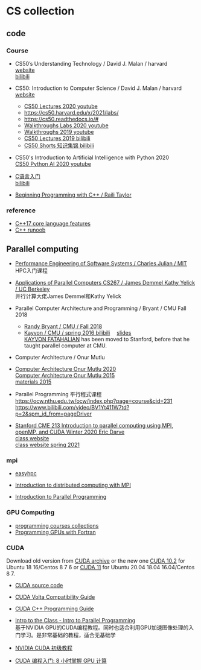 # CS collection



## code

### Course

- CS50’s Understanding Technology / David J. Malan / harvard  
  [website](https://cs50.harvard.edu/technology/2017/)  
  [bilibili](https://www.bilibili.com/video/av89360931/)  

- CS50: Introduction to Computer Science / David J. Malan / harvard  
  [website](https://cs50.harvard.edu/x/2021/)  
  - [CS50 Lectures 2020 youtube](https://www.youtube.com/playlist?list=PLhQjrBD2T382_R182iC2gNZI9HzWFMC_8)
  - https://cs50.harvard.edu/x/2021/labs/  
  - https://cs50.readthedocs.io/#  
  - [Walkthroughs Labs 2020 youtube](https://www.youtube.com/playlist?list=PLhQjrBD2T381esVAkHfAGPA5JpK6_sELg)  
  - [Walkthroughs 2019 youtube](https://www.youtube.com/playlist?list=PLhQjrBD2T381AUFv2ZbwN9wM0pkNy-uHa)  
  - [CS50 Lectures 2019 bilibili](https://www.bilibili.com/video/BV1DA411Y7jk)  
  - [CS50 Shorts 知识集锦 bilibili](https://www.bilibili.com/video/BV1rz4y1Z7XT)  

- CS50's Introduction to Artificial Intelligence with Python 2020  
  [CS50 Python AI 2020 youtube](https://www.youtube.com/playlist?list=PLhQjrBD2T382Nz7z1AEXmioc27axa19Kv)

- [C语言入门](https://www.youtube.com/playlist?list=PLY_qIufNHc293YnIjVeEwNDuqGo8y2Emx)   
  [bilibili](https://www.bilibili.com/video/BV1GE411R7Po?)

- [Beginning Programming with C++ / Raili Taylor](https://www.youtube.com/playlist?list=PLBUHO4VNB5hCHX0v99ZR_wf-Y-P9y7_kg)






### reference

- [C++17 core language features](https://en.cppreference.com/w/cpp/17)  
- [C++ runoob](https://www.runoob.com/cplusplus/cpp-tutorial.html)  





## Parallel computing

- [Performance Engineering of Software Systems / Charles Julian / MIT](https://ocw.mit.edu/courses/electrical-engineering-and-computer-science/6-172-performance-engineering-of-software-systems-fall-2018/index.htm)  
  HPC入门课程

- [Applications of Parallel Computers CS267 / James Demmel Kathy Yelick / UC Berkeley](https://sites.google.com/lbl.gov/cs267-spr2021)  
  并行计算大佬James Demmel和Kathy Yelick

- Parallel Computer Architecture and Programming / Bryant / CMU Fall 2018  
  - [Randy Bryant / CMU / Fall 2018](http://www.cs.cmu.edu/afs/cs/academic/class/15418-f18/www/schedule.html)  
  - [Kayvon / CMU / spring 2016 bilibili](https://www.bilibili.com/video/BV16k4y1z7z9/)&emsp;
    [slides](http://15418.courses.cs.cmu.edu/spring2017/home)  
    [KAYVON FATAHALIAN](http://graphics.stanford.edu/~kayvonf/) has been moved to Stanford, before that he taught parallel computer at CMU.

- Computer Architecture / Onur Mutlu  
- [Computer Architecture Onur Mutlu 2020](https://www.youtube.com/playlist?list=PL5Q2soXY2Zi9xidyIgBxUz7xRPS-wisBN)  
  [Computer Architecture Onur Mutlu 2015](https://www.youtube.com/playlist?list=PL5PHm2jkkXmi5CxxI7b3JCL1TWybTDtKq)  
  [materials 2015](https://course.ece.cmu.edu/~ece447/s15/doku.php?id=schedule)  

- Parallel Programming 平行程式课程  
  https://ocw.nthu.edu.tw/ocw/index.php?page=course&cid=231  
  https://www.bilibili.com/video/BV1Yt411W7td?p=2&spm_id_from=pageDriver  

- [Stanford CME 213 Introduction to parallel computing using MPI, openMP, and CUDA Winter 2020 Eric Darve](https://www.youtube.com/playlist?list=PLAtMgFDMfGy2mysjPHN_d1cf9sR1muRkq)  
  [class website](https://ericdarve.github.io/)  
  [class website spring 2021](https://ericdarve.github.io/cme213-spring-2021/)  


### mpi
- [easyhpc](https://easyhpc.net/)

- [Introduction to distributed computing with MPI](https://www.codingame.com/playgrounds/349/introduction-to-mpi/introduction-to-distributed-computing)

- [Introduction to Parallel Programming](https://www.futurelearn.com/courses/interactive-hands-on-introduction-to-parallel-programming)



### GPU Computing
- [programming courses collections](https://www.bu.edu/pasi/materials/)
- [Programming GPUs with Fortran](https://www.youtube.com/watch?v=COjvWNpxnxc&feature=emb_logo)


### CUDA
Download old version from [CUDA archive](https://developer.nvidia.com/cuda-toolkit-archive) or the new one [CUDA 10.2](https://developer.nvidia.com/cuda-10.2-download-archive?target_os=Linux&target_arch=x86_64&target_distro=CentOS&target_version=6) for Ubuntu 18 16/Centos 8 7 6 or [CUDA 11](https://developer.nvidia.com/cuda-downloads?target_os=Linux&target_arch=x86_64&target_distro=Ubuntu&target_version=1604&target_type=runfilelocal) for Ubuntu 20.04 18.04 16.04/Centos 8 7.

- [CUDA source code](https://developer.download.nvidia.com/compute/cuda/opensource/)
- [CUDA Volta Compatibility Guide](https://docs.nvidia.com/cuda/)  
- [CUDA C++ Programming Guide](https://docs.nvidia.com/cuda/cuda-c-programming-guide/index.html)




- [Intro to the Class - Intro to Parallel Programming](https://www.youtube.com/playlist?list=PLAwxTw4SYaPnFKojVQrmyOGFCqHTxfdv2)  
  基于NVIDIA GPU的CUDA编程教程。同时也适合利用GPU加速图像处理的入门学习。是非常基础的教程，适合无基础学

- [NVIDIA CUDA 初级教程](https://www.bilibili.com/video/BV1GT4y1u77f/)

- [CUDA 编程入门: 8 小时掌握 GPU 计算](https://www.bilibili.com/video/BV1vJ411D73S)  




